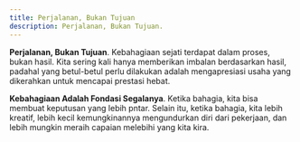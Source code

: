 ```yaml
---
title: Perjalanan, Bukan Tujuan
description: Perjalanan, Bukan Tujuan.
---
```


**Perjalanan, Bukan Tujuan**. Kebahagiaan sejati terdapat dalam proses, bukan hasil. Kita sering kali hanya memberikan imbalan berdasarkan hasil, padahal yang betul-betul perlu dilakukan adalah mengapresiasi usaha yang dikerahkan untuk mencapai prestasi hebat.

**Kebahagiaan Adalah Fondasi Segalanya**. Ketika bahagia, kita bisa membuat keputusan yang lebih pntar. Selain itu, ketika bahagia, kita lebih kreatif, lebih kecil kemungkinannya mengundurkan diri dari pekerjaan, dan lebih mungkin meraih capaian melebihi yang kita kira.